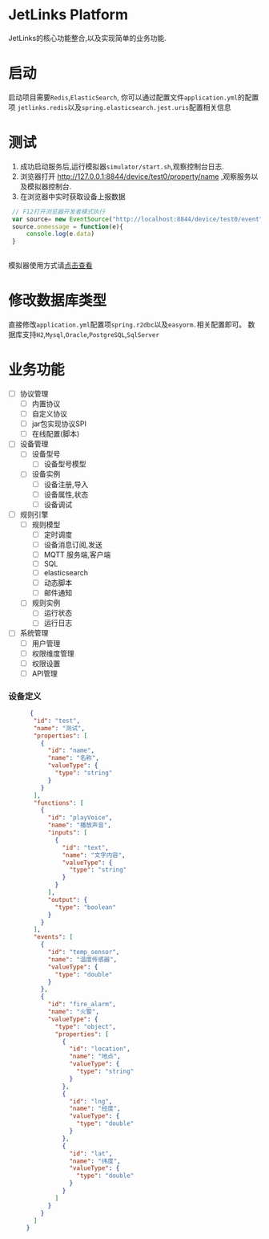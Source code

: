 # JetLinks Platform

JetLinks的核心功能整合,以及实现简单的业务功能.

# 启动

启动项目需要`Redis`,`ElasticSearch`,
你可以通过配置文件`application.yml`的配置项
`jetlinks.redis`以及`spring.elasticsearch.jest.uris`配置相关信息


# 测试
1. 成功启动服务后,运行模拟器`simulator/start.sh`,观察控制台日志.
2. 浏览器打开 http://127.0.0.1:8844/device/test0/property/name ,观察服务以及模拟器控制台.
3. 在浏览器中实时获取设备上报数据
```js
 // F12打开浏览器开发者模式执行
 var source= new EventSource("http://localhost:8844/device/test0/event");
 source.onmessage = function(e){
     console.log(e.data)
 }
 
```

模拟器使用方式请[点击查看](https://github.com/jetlinks/device-simulator)

# 修改数据库类型
直接修改`application.yml`配置项`spring.r2dbc`以及`easyorm.`相关配置即可。
数据库支持`H2`,`Mysql`,`Oracle`,`PostgreSQL`,`SqlServer`

# 业务功能

 * [ ]  协议管理
     * [ ] 内置协议
     * [ ] 自定义协议
     * [ ] jar包实现协议SPI
     * [ ] 在线配置(脚本)
 * [ ] 设备管理
    * [ ] 设备型号
         * [ ] 设备型号模型
    * [ ] 设备实例
         * [ ] 设备注册,导入
         * [ ] 设备属性,状态
         * [ ] 设备调试
* [ ] 规则引擎
    * [ ] 规则模型
        * [ ] 定时调度
        * [ ] 设备消息订阅,发送
        * [ ] MQTT 服务端,客户端
        * [ ] SQL
        * [ ] elasticsearch
        * [ ] 动态脚本
        * [ ] 邮件通知
    * [ ] 规则实例
        * [ ] 运行状态
        * [ ] 运行日志
* [ ] 系统管理
    * [ ] 用户管理
    * [ ] 权限维度管理
    * [ ] 权限设置
    * [ ] API管理
    
### 设备定义
```json
      {
       "id": "test",
       "name": "测试",
       "properties": [
         {
           "id": "name",
           "name": "名称",
           "valueType": {
             "type": "string"
           }
         }
       ],
       "functions": [
         {
           "id": "playVoice",
           "name": "播放声音",
           "inputs": [
             {
               "id": "text",
               "name": "文字内容",
               "valueType": {
                 "type": "string"
               }
             }
           ],
           "output": {
             "type": "boolean"
           }
         }
       ],
       "events": [
         {
           "id": "temp_sensor",
           "name": "温度传感器",
           "valueType": {
             "type": "double"
           }
         },
         {
           "id": "fire_alarm",
           "name": "火警",
           "valueType": {
             "type": "object",
             "properties": [
               {
                 "id": "location",
                 "name": "地点",
                 "valueType": {
                   "type": "string"
                 }
               },
               {
                 "id": "lng",
                 "name": "经度",
                 "valueType": {
                   "type": "double"
                 }
               },
               {
                 "id": "lat",
                 "name": "纬度",
                 "valueType": {
                   "type": "double"
                 }
               }
             ]
           }
         }
       ]
     }


```


